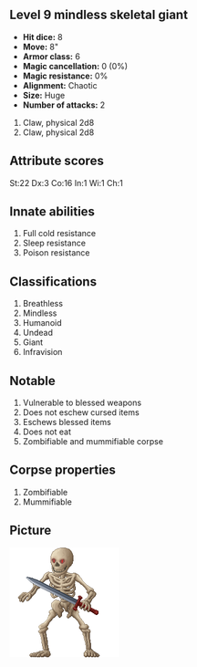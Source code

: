 ## Level 9 mindless skeletal giant
- **Hit dice:** 8
- **Move:** 8"
- **Armor class:** 6
- **Magic cancellation:** 0 (0%)
- **Magic resistance:** 0%
- **Alignment:** Chaotic
- **Size:** Huge
- **Number of attacks:** 2
1. Claw, physical 2d8
2. Claw, physical 2d8
## Attribute scores
St:22 Dx:3 Co:16 In:1 Wi:1 Ch:1
## Innate abilities
1. Full cold resistance
2. Sleep resistance
3. Poison resistance
## Classifications
1. Breathless
2. Mindless
3. Humanoid
4. Undead
5. Giant
6. Infravision
## Notable
1. Vulnerable to blessed weapons
2. Does not eschew cursed items
3. Eschews blessed items
4. Does not eat
5. Zombifiable and mummifiable corpse
## Corpse properties
1. Zombifiable
2. Mummifiable
## Picture
![Giant skeleton](https://github.com/hyvanmielenpelit/GnollHackTileSet/blob/main/Monsters/giant_skeleton/giant_skeleton.png)
